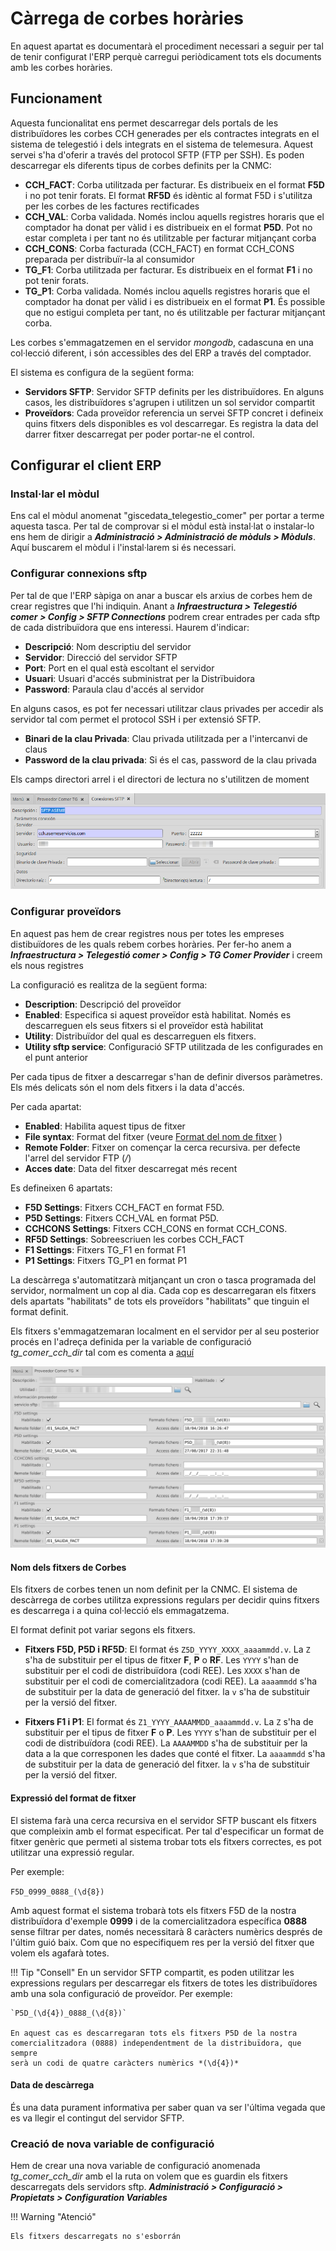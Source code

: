 # Càrrega de corbes horàries

En aquest apartat es documentarà el procediment necessari a seguir per
tal de tenir configurat l'ERP perquè carregui periòdicament tots els
documents amb les corbes horàries.

## Funcionament
Aquesta funcionalitat ens permet descarregar dels portals de les distribuïdores
les corbes CCH generades per els contractes integrats en el sistema de
telegestió i dels integrats en el sistema de telemesura. Aquest servei s'ha
d'oferir a través del protocol SFTP (FTP per SSH). Es poden descarregar els
diferents tipus de corbes definits per la CNMC:

* **CCH_FACT**: Corba utilitzada per facturar. Es distribueix en el format
    **F5D** i no pot tenir forats. El format **RF5D** és idèntic al format F5D
    i s'utilitza per les corbes de les factures rectificades
* **CCH_VAL**: Corba validada. Només inclou aquells registres horaris que
    el comptador ha donat per vàlid i es distribueix en el format **P5D**. Pot
    no estar completa i per tant no és utilitzable per facturar mitjançant corba
* **CCH_CONS**: Corba facturada (CCH_FACT) en format CCH_CONS preparada
     per distribuïr-la al consumidor
* **TG_F1**: Corba utilitzada per facturar. Es distribueix en el format **F1**
    i no pot tenir forats.
* **TG_P1**: Corba validada. Només inclou aquells registres horaris que el
    comptador ha donat per vàlid i es distribueix en el format **P1**. És
    possible que no estigui completa per tant, no és utilitzable per facturar
    mitjançant corba.

Les corbes s'emmagatzemen en el servidor *mongodb*, cadascuna en una
col·lecció diferent, i són accessibles des del ERP a través del comptador.

El sistema es configura de la següent forma:

* **Servidors SFTP**: Servidor SFTP definits per les distribuïdores. En
alguns casos, les distribuïdores s'agrupen i utilitzen un sol servidor
compartit
* **Proveïdors**: Cada proveïdor referencia un servei SFTP concret i
defineix quins fitxers dels disponibles es vol descarregar. Es registra la
data del darrer fitxer descarregat per poder portar-ne el control.

## Configurar el client ERP

### Instal·lar el mòdul

Ens cal el mòdul anomenat "giscedata_telegestio_comer" per portar a terme
aquesta tasca. Per tal de comprovar si el mòdul està instal·lat o instalar-lo
ens hem de dirigir a **_Administració > Administració de mòduls > Mòduls_**.
Aquí buscarem el mòdul i l'instal·larem si és necessari.


### Configurar connexions sftp

Per tal de que l'ERP sàpiga on anar a buscar els arxius de corbes hem de crear
registres que l'hi indiquin. Anant a **_Infraestructura > Telegestió comer >
Config > SFTP Connections_** podrem crear entrades per cada sftp de cada
distribuïdora que ens interessi.
Haurem d'indicar:

* **Descripció**: Nom descriptiu del servidor
* **Servidor**: Direcció del servidor SFTP
* **Port**: Port en el qual està escoltant el servidor
* **Usuari**: Usuari d'accés subministrat per la Distrïbuidora
* **Password**: Paraula clau d'accés al servidor

En alguns casos, es pot fer necessari utilitzar claus privades per accedir
als servidor tal com permet el protocol SSH i per extensió SFTP.

* **Binari de la clau Privada**: Clau privada utilitzada per a l'intercanvi
de claus
* **Password de la clau privada**: Si és el cas, password de la clau privada

Els camps directori arrel i el directori de lectura no s'utilitzen de moment

![Configuració SFTP](_static/curvas/sftp_config.png)


### Configurar proveïdors

En aquest pas hem de crear registres nous per totes les empreses distibuïdores
de les quals rebem corbes horàries. Per fer-ho anem a **_Infraestructura >
Telegestió comer > Config > TG Comer Provider_** i creem els nous registres

La configuració es realitza de la següent forma:

* **Description**: Descripció del proveïdor
* **Enabled**: Especifica si aquest proveïdor està habilitat. Només es
descarreguen els seus fitxers si el proveïdor està habilitat
* **Utility**: Distribuïdor del qual es descarreguen els fitxers.
* **Utility sftp service**: Configuració SFTP utilitzada de les configurades en
el punt anterior

Per cada tipus de fitxer a descarregar s'han de definir diversos paràmetres. Els
més delicats són el nom dels fitxers i la data d'accés.

Per cada apartat:

* **Enabled**: Habilita aquest tipus de fitxer
* **File syntax**: Format del fitxer (veure [Format del nom de fitxer](#nom-dels-fitxers-de-corbes) )
* **Remote Folder**: Fitxer on començar la cerca recursiva. per defecte l'arrel del servidor FTP (*/*)
* **Acces date**: Data del fitxer descarregat més recent

Es defineixen 6 apartats:

* **F5D Settings**: Fitxers CCH_FACT en format F5D.
* **P5D Settings**: Fitxers CCH_VAL en format P5D.
* **CCHCONS Settings**: Fitxers CCH_CONS en format CCH_CONS.
* **RF5D Settings**: Sobreescriuen les corbes CCH_FACT
* **F1 Settings**: Fitxers TG_F1 en format F1
* **P1 Settings**: Fitxers TG_P1 en format P1

La descàrrega s'automatitzarà mitjançant un cron o tasca programada del
servidor, normalment un cop al dia. Cada cop es descarregaran els fitxers dels
apartats "habilitats" de tots els proveïdors "habilitats" que tinguin el format
definit.

Els fitxers s'emmagatzemaran localment en el servidor per al seu posterior
procés en l'adreça definida per la variable de configuració _tg_comer_cch_dir_
tal com es comenta a [aquí](#creacio-de-nova-variable-de-configuracio)

![Configuració Proveïdor](_static/curvas/provider_config.png)


#### Nom dels fitxers de Corbes

Els fitxers de corbes tenen un nom definit per la CNMC. El sistema de
descàrrega de corbes utilitza expressions regulars per decidir quins fitxers es
descarrega i a quina col·lecció els emmagatzema.

El format definit pot variar segons els fitxers.

* **Fitxers F5D, P5D i RF5D**: El format és `Z5D_YYYY_XXXX_aaaammdd.v`.
La `Z` s'ha de substituir per el tipus de fitxer **F**, **P** o **RF**.
Les `YYYY` s'han de substituir per el codi de distribuïdora (codi REE).
Les `XXXX` s'han de substituir per el codi de comercialitzadora (codi REE).
La `aaaammdd` s'ha de substituir per la data de generació del fitxer.
la `v` s'ha de substituir per la versió del fitxer.

* **Fitxers F1 i P1**: El format és `Z1_YYYY_AAAAMMDD_aaaammdd.v`.
La `Z` s'ha de substituir per el tipus de fitxer **F** o **P**.
Les `YYYY` s'han de substituir per el codi de distribuïdora (codi REE).
La `AAAAMMDD` s'ha de substituir per la data a la que corresponen les dades que
conté el fitxer.
La `aaaammdd` s'ha de substituir per la data de generació del fitxer.
la `v` s'ha de substituir per la versió del fitxer.

#### Expressió del format de fitxer

El sistema farà una cerca recursiva en el servidor SFTP buscant els fitxers que
compleixin amb el format especificat.
Per tal d'especificar un format de fitxer genèric que permeti al sistema
trobar tots els fitxers correctes, es pot utilitzar una expressió regular.

Per exemple:

`F5D_0999_0888_(\d{8})`

Amb aquest format el sistema trobarà tots els fitxers F5D de la nostra distribuïdora
d'exemple **0999** i de la comercialitzadora específica **0888** sense filtrar per
dates, només necessitarà 8 caràcters numèrics després de l'últim guió baix. Com que no
especifiquem res per la versió del fitxer que volem els agafarà totes.

!!! Tip "Consell"
    En un servidor SFTP compartit, es poden utilitzar les expressions regulars
    per descarregar els fitxers de totes les distribuïdores amb una sola
    configuració de proveïdor. Per exemple:

    `P5D_(\d{4})_0888_(\d{8})`

    En aquest cas es descarregaran tots els fitxers P5D de la nostra
    comercialitzadora (0888) independentment de la distribuïdora, que sempre
    serà un codi de quatre caràcters numèrics *(\d{4})*

#### Data de descàrrega

És una data purament informativa per saber quan va ser l'última vegada que es va
llegir el contingut del servidor SFTP.


### Creació de nova variable de configuració

Hem de crear una nova variable de configuració anomenada *tg_comer_cch_dir* amb
el la ruta on volem que es guardin els fitxers descarregats dels
servidors sftp.
**_Administració > Configuració > Propietats > Configuration Variables_**

!!! Warning "Atenció"

    Els fitxers descarregats no s'esborrán
